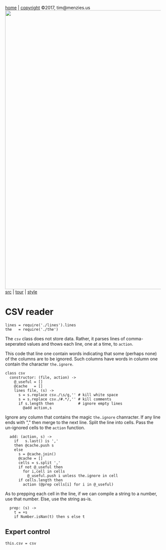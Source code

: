 [home](http://tiny.cc/koff) |
[copyright](https://github.com/koffee/script/blob/master/LICENSE.md) &copy;2017, tim&commat;menzies.us<br>
[<img width=900 src=https://raw.githubusercontent.com/koffee/script/master/img/head.jpg>](http://tiny.cc/koffee)<br>
[src](https://github.com/koffee/script/tree/master/lib) |
[tour](https://github.com/koffee/script/blob/master/docs/TOUR.md) |
[style](https://github.com/koffee/script/blob/master/docs/STYLE.md) 


# CSV reader

    lines = require('./lines').lines
    the   = require('./the')

The `csv` class does not store data. Rather, it parses lines of
comma-seperated values and thows each line, one at a time, to
`action`.

This code that line one contain words indicating that some (perhaps
none) of the columns are to be ignored.  Such columns have words in
column one contain the character `the.ignore`.

    class csv
      constructor: (file, action) ->
        @_useful = []
        @cache   = []
        lines file, (s) ->
          s = s.replace csv./\s/g,'' # kill white space
          s = s.replace csv./#.*/,'' # kill comments
          if s.length then           # ignore empty lines
            @add action,s

Ignore any column that contains the magic `the.ignore` chanracter.
If any line ends with "," then merge
to the next line.  Split the line into cells.  Pass the un-ignored
cells to the `action` function.

      add: (action, s) ->
        if   s.last() is ','
        then @cache.push s
        else
          s = @cache.join()
          @cache = []
          cells = s.split ','
          if not @_useful then
            for i,cell in cells
              @_useful.push i unless the.ignore in cell
          if cells.length then
            action (@prep cells[i] for i in @_useful)

As to prepping each cell in the line, if we can compile a string to a number,
use that number. Else, use the string as-is.

      prep: (s) ->
        t = +s
        if Number.isNan(t) then s else t

## Expert control

    this.csv = csv

